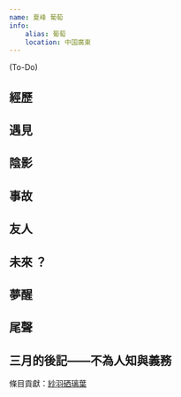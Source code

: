 ```yaml
---
name: 夏峰 葡萄
info:
    alias: 葡萄
    location: 中国廣東
---
```


(To-Do)

## 經歷

## 遇見

## 陰影

## 事故

## 友人

## 未來 ？

## 夢醒

## 尾聲

## 三月的後記——不為人知與義務

條目貢獻：[紗羽硒璃葉](https://twitter.com/UnnnLlllx3)
